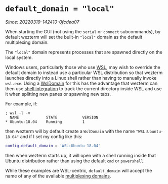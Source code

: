 # `default_domain = "local"`

*Since: 20220319-142410-0fcdea07*

When starting the GUI (not using the `serial` or `connect` subcommands), by default wezterm will set the built-in `"local"` domain as the default multiplexing domain.

The `"local"` domain represents processes that are spawned directly on the local system.

Windows users, particularly those who use
[WSL](https://docs.microsoft.com/en-us/windows/wsl/about), may wish to override
the default domain to instead use a particular WSL distribution so that wezterm
launches directly into a Linux shell rather than having to manually invoke
`wsl.exe`.  Using a [WslDomain](../WslDomain.md) for this has the advantage
that wezterm can then use [shell integration](../../../shell-integration.md) to
track the current directory inside WSL and use it when splitting new panes or
spawning new tabs.

For example, if:

```
; wsl -l -v
  NAME            STATE           VERSION
* Ubuntu-18.04    Running         1
```

then wezterm will by default create a `WslDomain` with the name `"WSL:Ubuntu-18.04"`
and if I set my config like this:

```lua
config.default_domain = 'WSL:Ubuntu-18.04'
```

then when wezterm starts up, it will open with a shell running inside that Ubuntu
distribution rather than using the default `cmd` or `powershell`.

While these examples are WSL-centric, `default_domain` will accept the name
of any of the available [multiplexing domains](../../../multiplexing.md).
